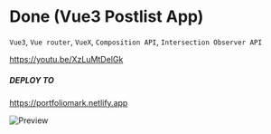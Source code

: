 # Done (Vue3 Postlist App)

`Vue3`, `Vue router`, `VueX`, `Composition API`, `Intersection Observer API`

https://youtu.be/XzLuMtDelGk

##### DEPLOY TO

https://portfoliomark.netlify.app

![Preview](https://file+.vscode-resource.vscode-webview.net/c%3A/IT/JS/Vue/VuePostlistUlbi/ulbi-PostList-Vue/prev.png "Preview")
